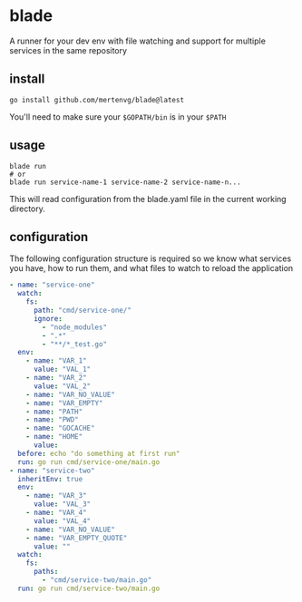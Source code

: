 # blade
A runner for your dev env with file watching and support for multiple services in the same repository

## install
```shell
go install github.com/mertenvg/blade@latest
```
You'll need to make sure your `$GOPATH/bin` is in your `$PATH`

## usage
```shell
blade run
# or
blade run service-name-1 service-name-2 service-name-n...
```
This will read configuration from the blade.yaml file in the current working directory.

## configuration
The following configuration structure is required so we know what services you have, how to run them, and what files to watch to reload the application 
```yaml
- name: "service-one"
  watch:
    fs:
      path: "cmd/service-one/"
      ignore:
        - "node_modules"
        - ".*"
        - "**/*_test.go"
  env:
    - name: "VAR_1"
      value: "VAL_1"
    - name: "VAR_2"
      value: "VAL_2"
    - name: "VAR_NO_VALUE"
    - name: "VAR_EMPTY"
    - name: "PATH"
    - name: "PWD"
    - name: "GOCACHE"
    - name: "HOME"
      value:
  before: echo "do something at first run"
  run: go run cmd/service-one/main.go
- name: "service-two"
  inheritEnv: true
  env:
    - name: "VAR_3"
      value: "VAL_3"
    - name: "VAR_4"
      value: "VAL_4"
    - name: "VAR_NO_VALUE"
    - name: "VAR_EMPTY_QUOTE"
      value: ""
  watch:
    fs:
      paths:
        - "cmd/service-two/main.go"
  run: go run cmd/service-two/main.go
```